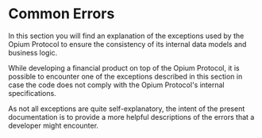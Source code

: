 # Common Errors

In this section you will find an explanation of the exceptions used by the Opium Protocol to ensure the consistency of its internal data models and business logic.

While developing a financial product on top of the Opium Protocol, it is possible to encounter one of the exceptions described in this section in case the code does not comply with the Opium Protocol's internal specifications.&#x20;

As not all exceptions are quite self-explanatory, the intent of the present documentation is to provide a more helpful descriptions of the errors that a developer might encounter.
